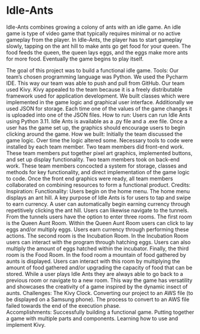 # Idle-Ants

Idle-Ants combines growing a colony of ants with an idle game. An idle game is type of video game that typically requires minimal or no active gameplay from the player. In Idle-Ants,
the player has to start gameplay slowly, tapping on the ant hill to make ants go get food for your queen. The food feeds the queen, the queen lays eggs, and the eggs make more
ants for more food. Eventually the game begins to play itself.

The goal of this project was to build a functional idle game. 
Tools: Our team’s chosen programming language was Python. We used the Pycharm IDE. This way our team was able to push and pull from GitHub. Our team used Kivy. Kivy appealed to the team because it is a freely distributable framework used for application development. We built classes which were implemented in the game logic and graphical user interface. Additionally we used JSON for storage. Each time one of the values of the game changes it is uploaded into one of the JSON files. 
How to run: Users can run Idle Ants using Python 3.11. Idle Ants is available as a .py file and a .exe file. Once a user has the game set up, the graphics should encourage users to begin clicking around the game.
How we built: Initially the team discussed the game logic. Over time the logic altered some. Necessary tools to code were installed by each team member. Two team members did front-end work. These team members put together pixel art graphics, implemented buttons, and set up display functionality. Two team members took on back-end work. These team members concocted a system for storage, classes and methods for key functionality, and direct implementation of the game logic to code. Once the front end graphics were ready, all team members collaborated on combining resources to form a functional product.
Credits:
Inspiration:
Functionality: Users begin on the home menu. The home menu displays an ant hill. A key purpose of Idle Ants is for users to tap and swipe to earn currency. A user can automatically begin earning currency through repetitively clicking the ant hill. Users can likewise navigate to the tunnels. From the tunnels users have the option to enter three rooms. The first room is the Queen Aunt Room. Within the Queen Aunt Room users can click to lay eggs and/or multiply eggs. Users earn currency through performing these actions. The second room is the Incubation Room. In the Incubation Room users can interact with the program through hatching eggs. Users can also multiply the amount of eggs hatched within the incubator. Finally, the third room is the Food Room. In the food room a mountain of food gathered by aunts is displayed. Users can interact with this room by multiplying the amount of food gathered and/or upgrading the capacity of food that can be stored. While a user plays Idle Ants they are always able to go back to a previous room or navigate to a new room. This way the game has versatility and showcases the creativity of a game inspired by the dynamic insect of aunts. 
Challenges: The Kivy Clock. Converting our project to an AWS file (to be displayed on a Samsung phone). The process to convert to an AWS file failed towards the end of the execution phase.  
Accomplishments: Successfully building a functional game. Putting together a game with multiple parts and components. Learning how to use and implement Kivy. 

